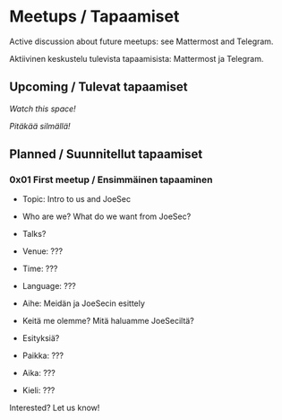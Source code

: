 # Meetups / Tapaamiset

Active discussion about future meetups: see Mattermost and Telegram.

Aktiivinen keskustelu tulevista tapaamisista: Mattermost ja Telegram.

## Upcoming / Tulevat tapaamiset

*Watch this space!*

*Pitäkää silmällä!*

## Planned / Suunnitellut tapaamiset

### 0x01 First meetup / Ensimmäinen tapaaminen

* Topic: Intro to us and JoeSec
* Who are we? What do we want from JoeSec?
* Talks? 
* Venue: ??? 
* Time: ???
* Language: ???

* Aihe: Meidän ja JoeSecin esittely
* Keitä me olemme? Mitä haluamme JoeSeciltä?
* Esityksiä?
* Paikka: ???
* Aika: ???
* Kieli: ???

Interested? Let us know! 
